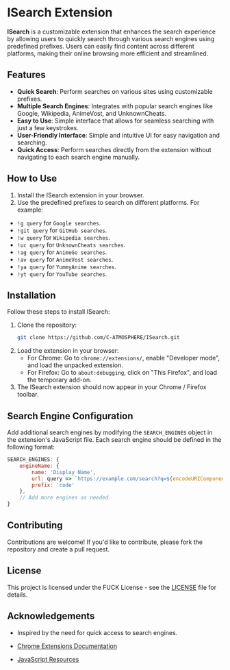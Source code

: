 # ISearch Extension

**ISearch** is a customizable extension that enhances the search experience by allowing users to quickly search through various search engines using predefined prefixes. Users can easily find content across different platforms, making their online browsing more efficient and streamlined.

## Features

- **Quick Search**: Perform searches on various sites using customizable prefixes.
- **Multiple Search Engines**: Integrates with popular search engines like Google, Wikipedia, AnimeVost, and UnknownCheats.
- **Easy to Use**: Simple interface that allows for seamless searching with just a few keystrokes.
- **User-Friendly Interface**: Simple and intuitive UI for easy navigation and searching.
- **Quick Access**: Perform searches directly from the extension without navigating to each search engine manually.

## How to Use

1. Install the ISearch extension in your browser.
2. Use the predefined prefixes to search on different platforms. For example:
- `!g query`    for `Google searches`.
- `!git query`  for `GitHub searches`.
- `!w query`    for `Wikipedia searches`.
- `!uc query`   for `UnknownCheats searches`.
- `!ag query`   for `AnimeGo searches`.
- `!av query`   for `AnimeVost searches`.
- `!ya query`   for `YummyAnime searches`.
- `!yt query`   for `YouTube searches`.

## Installation

Follow these steps to install ISearch:

1. Clone the repository:
   ```bash
   git clone https://github.com/C-ATMOSPHERE/ISearch.git
   ```
2. Load the extension in your browser:
   - For Chrome: Go to `chrome://extensions/`, enable "Developer mode", and load the unpacked extension.
   - For Firefox: Go to `about:debugging`, click on "This Firefox", and load the temporary add-on.
3. The ISearch extension should now appear in your Chrome / Firefox toolbar.

## Search Engine Configuration

Add additional search engines by modifying the `SEARCH_ENGINES` object in the extension's JavaScript file. Each search engine should be defined in the following format:

```javascript
SEARCH_ENGINES: {
    engineName: {
        name: 'Display Name',
        url: query => `https://example.com/search?q=${encodeURIComponent(query)}`,
        prefix: 'code'
    },
    // Add more engines as needed
}
```

## Contributing

Contributions are welcome! If you'd like to contribute, please fork the repository and create a pull request.

## License

This project is licensed under the FUCK License - see the [LICENSE](LICENSE.txt) file for details.

## Acknowledgements

- Inspired by the need for quick access to search engines.

- [Chrome Extensions Documentation](https://developer.chrome.com/docs/extensions/)
- [JavaScript Resources](https://developer.mozilla.org/en-US/docs/Web/JavaScript)
